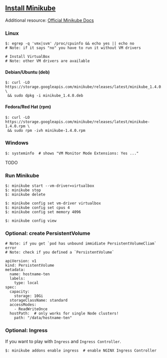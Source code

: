 ## [Install Minikube](https://kubernetes.io/docs/tasks/tools/install-minikube/)

Additional resource: [Official Minikube Docs](https://minikube.sigs.k8s.io/)

### Linux

```
$: egrep -q 'vmx|svm' /proc/cpuinfo && echo yes || echo no
# Note: if it says "no" you have to run it without VM drivers
```

```
# Install VirtualBox
# Note: other VM drivers are available
```


#### Debian/Ubuntu (deb)

```
$: curl -LO https://storage.googleapis.com/minikube/releases/latest/minikube_1.4.0.deb \
 && sudo dpkg -i minikube_1.4.0.deb
```

#### Fedora/Red Hat (rpm)

```
$: curl -LO https://storage.googleapis.com/minikube/releases/latest/minikube-1.4.0.rpm \
 && sudo rpm -ivh minikube-1.4.0.rpm
```

### Windows

```
$: systeminfo  # shows "VM Monitor Mode Extensions: Yes ..."
```

TODO

### Run Minikube

```
$: minikube start --vm-driver=virtualbox
$: minikube stop
$: minikube delete
```

```
$: minikube config set vm-driver virtualbox
$: minikube config set cpus 4
$: minikube config set memory 4096

$: minikube config view
```

### Optional: create PersistentVolume

```
# Note: if you get `pod has unbound immidiate PersistentVolumeCliam` error
# Note: check if you defined a `PersistentVolume`
```

```
apiVersion: v1
kind: PersistentVolume
metadata:
  name: hostname-ten
  labels:
    type: local
spec:
  capacity:
    storage: 10Gi
  storageClassName: standard
  accessModes:
    - ReadWriteOnce
  hostPath:  # only works for single Node clusters!
    path: "/data/hostname-ten"
```

### Optional: Ingress

If you want to play with `Ingress` and `Ingress Controller`.  

```
$: minikube addons enable ingress  # enable NGINX Ingress Controller
```
